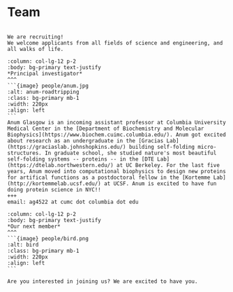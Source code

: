 # Team

```{div} full-width

We are recruiting!
We welcome applicants from all fields of science and engineering, and all walks of life.
```

````{panels}
:column: col-lg-12 p-2
:body: bg-primary text-justify
*Principal investigator*
^^^
```{image} people/anum.jpg
:alt: anum-roadtripping
:class: bg-primary mb-1
:width: 220px
:align: left
```
Anum Glasgow is an incoming assistant professor at Columbia University Medical Center in the [Department of Biochemistry and Molecular Biophysics](https://www.biochem.cuimc.columbia.edu/). Anum got excited about research as an undergraduate in the [Gracias Lab](https://graciaslab.johnshopkins.edu/) building self-folding micro-structures. In graduate school, she studied nature's most beautiful self-folding systems -- proteins -- in the [DTE Lab](https://dtelab.northwestern.edu/) at UC Berkeley. For the last five years, Anum moved into computational biophysics to design new proteins for artifical functions as a postdoctoral fellow in the [Kortemme Lab](http://kortemmelab.ucsf.edu/) at UCSF. Anum is excited to have fun doing protein science in NYC!! 
+++
email: ag4522 at cumc dot columbia dot edu
````

````{panels}
:column: col-lg-12 p-2
:body: bg-primary text-justify
*Our next member*
^^^
```{image} people/bird.png
:alt: bird
:class: bg-primary mb-1
:width: 220px
:align: left
```

Are you interested in joining us? We are excited to have you.
````
